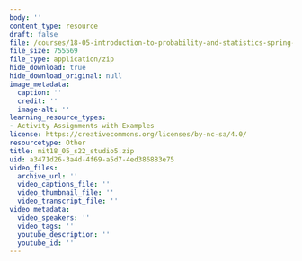 ```yaml
---
body: ''
content_type: resource
draft: false
file: /courses/18-05-introduction-to-probability-and-statistics-spring-2022/mit18_05_s22_studio5.zip
file_size: 755569
file_type: application/zip
hide_download: true
hide_download_original: null
image_metadata:
  caption: ''
  credit: ''
  image-alt: ''
learning_resource_types:
- Activity Assignments with Examples
license: https://creativecommons.org/licenses/by-nc-sa/4.0/
resourcetype: Other
title: mit18_05_s22_studio5.zip
uid: a3471d26-3a4d-4f69-a5d7-4ed386883e75
video_files:
  archive_url: ''
  video_captions_file: ''
  video_thumbnail_file: ''
  video_transcript_file: ''
video_metadata:
  video_speakers: ''
  video_tags: ''
  youtube_description: ''
  youtube_id: ''
---
```

